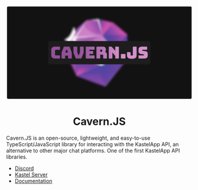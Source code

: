 <div align="center">
	<br />
	<p>
		<a href="https://cavern.js.org/"><img src="https://github.com/cavernjs/.github/blob/main/.github/banner.png?raw=true" width="520" alt="cavern.js"/></a>
	</p>
</div>

<h1 align="center">Cavern.JS</h1>

Cavern.JS is an open-source, lightweight, and easy-to-use TypeScript/JavaScript library for interacting with the KastelApp API, an alternative to other major chat platforms. One of the first KastelApp API libraries.

- [Discord]
- [Kastel Server]
- [Documentation]

[Discord]: https://discord.gg/UZAqsNTZWB
[Kastel Server]: https://development.kastelapp.com/invite/sCJuuGsmklppaf9
[Documentation]: https://cavern.js.org/